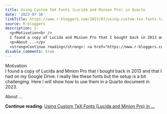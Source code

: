 ```yaml
---
title: Using Custom TeX Fonts (Lucida and Minion Pro) in Quarto
date: '2023-07-16'
linkTitle: https://www.r-bloggers.com/2023/07/using-custom-tex-fonts-lucida-and-minion-pro-in-quarto/
source: R-bloggers
description: |-
  <p>Motivation<br />
  I found a copy of Lucida and Minion Pro that I bought back in 2013 and that I had on my Google Drive. I really like these fonts but the setup is a bit challenging. Here I will show how to use them in a Quarto document in 2023.</p>
  <p>About ...</p>
  <strong>Continue reading</strong>: <a href="https://www.r-bloggers.com/2023/07/using-custom-tex-fonts-lucida-and-minion-pro-in-quarto/">Using Custom TeX Fonts (Lucida and Minion Pro) in ...
disable_comments: true
---
```

<p>Motivation<br />
I found a copy of Lucida and Minion Pro that I bought back in 2013 and that I had on my Google Drive. I really like these fonts but the setup is a bit challenging. Here I will show how to use them in a Quarto document in 2023.</p>
<p>About ...</p>
<strong>Continue reading</strong>: <a href="https://www.r-bloggers.com/2023/07/using-custom-tex-fonts-lucida-and-minion-pro-in-quarto/">Using Custom TeX Fonts (Lucida and Minion Pro) in ...